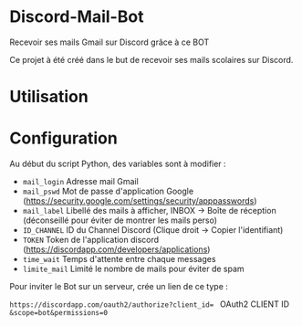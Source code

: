 # Discord-Mail-Bot
Recevoir ses mails Gmail sur Discord grâce à ce BOT

Ce projet à été créé dans le but de recevoir ses mails scolaires sur Discord.

# Utilisation



# Configuration

Au début du script Python, des variables sont à modifier :
  - `mail_login`  Adresse mail Gmail
  - `mail_pswd`   Mot de passe d'application Google (https://security.google.com/settings/security/apppasswords)
  - `mail_label`  Libellé des mails à afficher, INBOX -> Boîte de réception (déconseillé pour éviter de montrer les mails perso)
  - `ID_CHANNEL`  ID du Channel Discord (Clique droit -> Copier l'identifiant)
  - `TOKEN`       Token de l'application discord (https://discordapp.com/developers/applications)
  - `time_wait`   Temps d'attente entre chaque messages
  - `limite_mail` Limité le nombre de mails pour éviter de spam

Pour inviter le Bot sur un serveur, crée un lien de ce type :

```https://discordapp.com/oauth2/authorize?client_id= ```  OAuth2 CLIENT ID  ``` &scope=bot&permissions=0```
